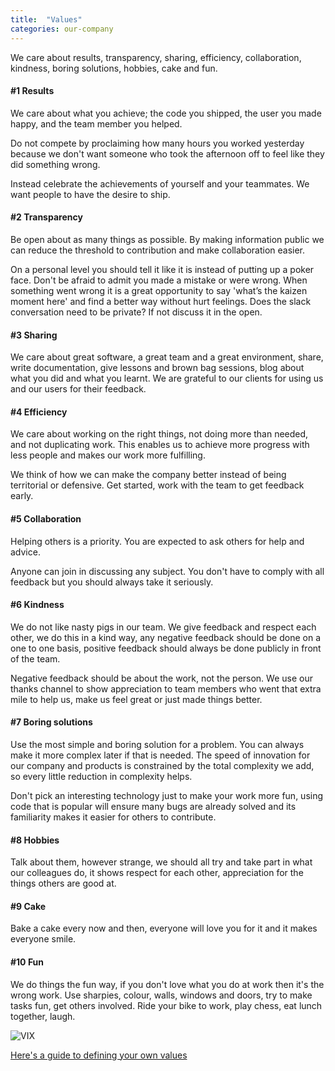 ```yaml
---
title:  "Values"
categories: our-company
---
```

We care about results, transparency, sharing, efficiency, collaboration, kindness, boring solutions, hobbies, cake and fun.

#### #1 Results
We care about what you achieve; the code you shipped, the user you made happy, and the team member you helped. 

Do not compete by proclaiming how many hours you worked yesterday because we don't want someone who took the afternoon off to feel like they did something wrong. 

Instead celebrate the achievements of yourself and your teammates. We want people to have the desire to ship.

#### #2 Transparency
Be open about as many things as possible. By making information public we can reduce the threshold to contribution and make collaboration easier. 

On a personal level you should tell it like it is instead of putting up a poker face. Don't be afraid to admit you made a mistake or were wrong. When something went wrong it is a great opportunity to say 'what’s the kaizen moment here' and find a better way without hurt feelings. Does the slack conversation need to be private? If not discuss it in the open.

#### #3 Sharing
We care about great software, a great team and a great environment, share, write documentation, give lessons and brown bag sessions, blog about what you did and what you learnt. We are grateful to our clients for using us and our users for their feedback.

#### #4 Efficiency
We care about working on the right things, not doing more than needed, and not duplicating work. This enables us to achieve more progress with less people and makes our work more fulfilling. 

We think of how we can make the company better instead of being territorial or defensive. Get started, work with the team to get feedback early.

#### #5 Collaboration
Helping others is a priority. You are expected to ask others for help and advice. 

Anyone can join in discussing any subject. You don't have to comply with all feedback but you should always take it seriously.

#### #6 Kindness
We do not like nasty pigs in our team. We give feedback and respect each other, we do this in a kind way, any negative feedback should be done on a one to one basis, positive feedback should always be done publicly in front of the team. 

Negative feedback should be about the work, not the person. We use our thanks channel to show appreciation to team members who went that extra mile to help us, make us feel great or just made things better.

#### #7 Boring solutions
Use the most simple and boring solution for a problem. You can always make it more complex later if that is needed. The speed of innovation for our company and products is constrained by the total complexity we add, so every little reduction in complexity helps.

Don't pick an interesting technology just to make your work more fun, using code that is popular will ensure many bugs are already solved and its familiarity makes it easier for others to contribute.

#### #8 Hobbies
Talk about them, however strange, we should all try and take part in what our colleagues do, it shows respect for each other, appreciation for the things others are good at.

#### #9 Cake
Bake a cake every now and then, everyone will love you for it and it makes everyone  smile.

#### #10 Fun
We do things the fun way, if you don't love what you do at work then it's the wrong work. Use sharpies, colour, walls, windows and doors, try to make tasks fun, get others involved. Ride your bike to work, play chess, eat lunch together, laugh.

![VIX](https://image.ibb.co/iGD2q5/IMG_2435.jpg)

[Here's a guide to defining your own values](https://vix.digital/playbook/values/)
